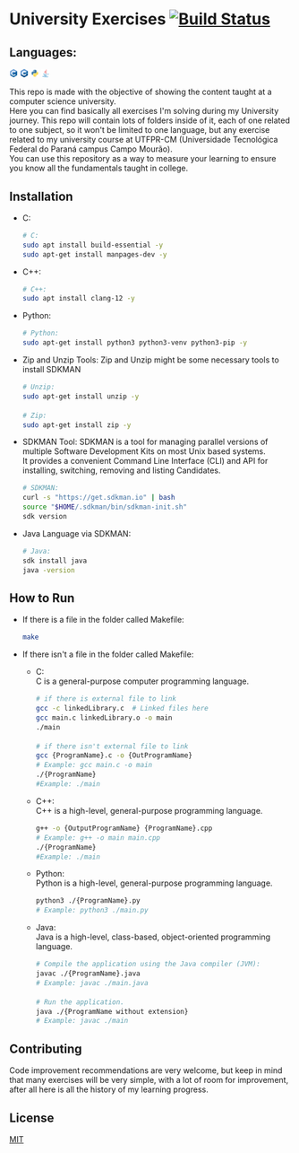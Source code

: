 # University Exercises [![Build Status](https://github.com/BrenoFariasdaSilva/University-Exercises/actions/workflows/build.yml/badge.svg)](https://github.com/BrenoFariasdaSilva/University-Exercises/actions/workflows/build.yml)

## Languages:
<img src="https://github.com/devicons/devicon/blob/master/icons/c/c-original.svg"  width="3%" height="3%"> <img src="https://github.com/devicons/devicon/blob/master/icons/cplusplus/cplusplus-original.svg"  width="3%" height="3%"> <img src="https://github.com/devicons/devicon/blob/master/icons/python/python-original.svg"  width="3%" height="3%"> <img src="https://github.com/devicons/devicon/blob/master/icons/java/java-original.svg"  width="3%" height="3%">

This repo is made with the objective of showing the content taught at a computer science university. \
Here you can find basically all exercises I'm solving during my University journey. This repo will contain lots of folders inside of it, each of one related to one subject, so it won't be limited to one language, but any exercise related to my university course at UTFPR-CM (Universidade Tecnológica Federal do Paraná campus Campo Mourão). \
You can use this repository as a way to measure your learning to ensure you know all the fundamentals taught in college.

## Installation

* C:
  ```bash
  # C:
  sudo apt install build-essential -y
  sudo apt-get install manpages-dev -y
  ```

* C++:
  ```bash
  # C++:
  sudo apt install clang-12 -y
  ```

* Python:
  ```bash
  # Python:
  sudo apt-get install python3 python3-venv python3-pip -y
  ```

* Zip and Unzip Tools: Zip and Unzip might be some necessary tools to install SDKMAN
  ```bash
  # Unzip:
  sudo apt-get install unzip -y

  # Zip:
  sudo apt-get install zip -y
  ```

* SDKMAN Tool: SDKMAN is a tool for managing parallel versions of multiple Software Development Kits on most Unix based systems. \
It provides a convenient Command Line Interface (CLI) and API for installing, switching, removing and listing Candidates.

  ```bash
  # SDKMAN:
  curl -s "https://get.sdkman.io" | bash
  source "$HOME/.sdkman/bin/sdkman-init.sh"
  sdk version
  ```
* Java Language via SDKMAN:
  ```bash
  # Java:
  sdk install java
  java -version
  ```

## How to Run

* If there is a file in the folder called Makefile:
  ```bash
  make
  ```

* If there isn't a file in the folder called Makefile:

  * C: \
  C is a general-purpose computer programming language. 
    ```bash
    # if there is external file to link
    gcc -c linkedLibrary.c  # Linked files here
    gcc main.c linkedLibrary.o -o main
    ./main
    
    # if there isn't external file to link
    gcc {ProgramName}.c -o {OutProgramName}
    # Example: gcc main.c -o main
    ./{ProgramName}
    #Example: ./main
    ```

  * C++: \
  C++ is a high-level, general-purpose programming language.
    ```bash
    g++ -o {OutputProgramName} {ProgramName}.cpp
    # Example: g++ -o main main.cpp
    ./{ProgramName}
    #Example: ./main
    ```

  * Python: \
  Python is a high-level, general-purpose programming language.
    ```bash
    python3 ./{ProgramName}.py
    # Example: python3 ./main.py 
    ```

  * Java: \
  Java is a high-level, class-based, object-oriented programming language.
    ```bash
    # Compile the application using the Java compiler (JVM):
    javac ./{ProgramName}.java
    # Example: javac ./main.java 

    # Run the application.
    java ./{ProgramName without extension}
    # Example: javac ./main
    ```

## Contributing
Code improvement recommendations are very welcome, but keep in mind that many exercises will be very simple, with a lot of room for improvement, after all here is all the history of my learning progress.

## License
[MIT](https://choosealicense.com/licenses/mit/)
